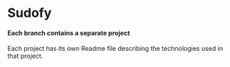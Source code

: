 # Sudofy

#### Each branch contains a separate project

Each project has its own Readme file describing the technologies used in that project.

